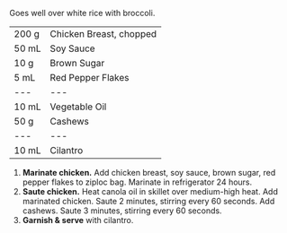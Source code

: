 Goes well over white rice with broccoli.

|||
|:--|:--|
| 200 g | Chicken Breast, chopped
| 50 mL | Soy Sauce
| 10 g  | Brown Sugar
| 5 mL  | Red Pepper Flakes
| ---   | ---
| 10 mL | Vegetable Oil
| 50 g  | Cashews
| ---   | ---
| 10 mL | Cilantro

1. **Marinate chicken.** Add chicken breast, soy sauce, brown sugar, red pepper flakes to ziploc bag. Marinate in refrigerator 24 hours.
2. **Saute chicken.** Heat canola oil in skillet over medium-high heat. Add marinated chicken. Saute 2 minutes, stirring every 60 seconds. Add cashews. Saute 3 minutes, stirring every 60 seconds.
3. **Garnish & serve** with cilantro.
